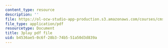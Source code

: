 ```yaml
---
content_type: resource
description: ''
file: https://ol-ocw-studio-app-production.s3.amazonaws.com/courses/cms-608-game-design-spring-2014/b4536ae50c6f28b374b551a50d3d839a_1506661.pdf
file_type: application/pdf
resourcetype: Document
title: 3play pdf file
uid: b4536ae5-0c6f-28b3-74b5-51a50d3d839a
---
```

